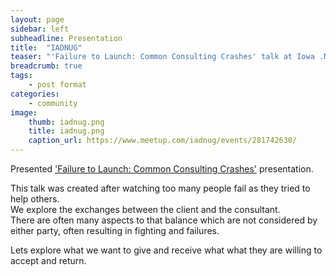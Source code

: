 ```yaml
---
layout: page
sidebar: left
subheadline: Presentation
title:  "IADNUG"
teaser: "'Failure to Launch: Common Consulting Crashes' talk at Iowa .NET User Group in Des Moines, IA"
breadcrumb: true
tags:
    - post format
categories:
    - community
image:
    thumb: iadnug.png
    title: iadnug.png
    caption_url: https://www.meetup.com/iadnug/events/281742630/
---
```

Presented <a href='https://www.youtube.com/watch?v=9estVuIo4_k&list=PLu5A5CyoWE0aYG6Fosb113fD_VQv3-VRn&index=5' target='new'>'Failure to Launch: Common Consulting Crashes'</a> presentation.

This talk was created after watching too many people fail as they tried to help others.  
We explore the exchanges between the client and the consultant.  
There are often many aspects to that balance which are not considered by either party, often resulting in fighting and failures.

Lets explore what we want to give and receive what what they are willing to accept and return.

